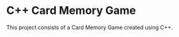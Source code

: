 <h1>C++ Card Memory Game</h1>
<p>This project consists of a Card Memory Game created using C++.</p>
